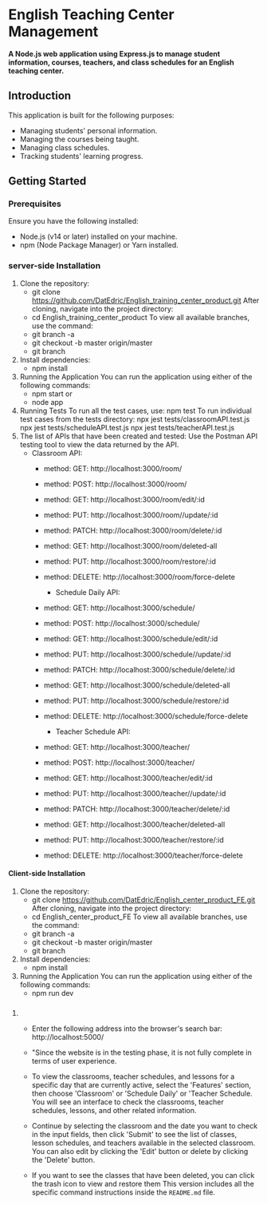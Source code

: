 
# English Teaching Center Management

**A Node.js web application using Express.js to manage student information, courses, teachers, and class schedules for an English teaching center.**

## Introduction

This application is built for the following purposes:

* Managing students' personal information.
* Managing the courses being taught.
* Managing class schedules.
* Tracking students' learning progress.

## Getting Started

### Prerequisites

Ensure you have the following installed:
- Node.js (v14 or later) installed on your machine.
- npm (Node Package Manager) or Yarn installed.

### server-side Installation

1. Clone the repository:
    - git clone https://github.com/DatEdric/English_training_center_product.git
    After cloning, navigate into the project directory:
    - cd English_training_center_product
    To view all available branches, use the command:
    - git branch -a
    - git checkout -b master origin/master
    - git branch
2. Install dependencies:
    - npm install
3. Running the Application
    You can run the application using either of the following commands:
    - npm start
    or
    - node app
4. Running Tests
To run all the test cases, use:
npm test
To run individual test cases from the tests directory:
npx jest tests/classroomAPI.test.js
npx jest tests/scheduleAPI.test.js
npx jest tests/teacherAPI.test.js
5. The list of APIs that have been created and tested:
    Use the Postman API testing tool to view the data returned by the API.
    * Classroom API:
        - method: GET: http://localhost:3000/room/
        - method: POST: http://localhost:3000/room/
        - method: GET: http://localhost:3000/room/edit/:id
        - method: PUT: http://localhost:3000/room//update/:id
        - method: PATCH: http://localhost:3000/room/delete/:id
        - method: GET: http://localhost:3000/room/deleted-all
        - method: PUT: http://localhost:3000/room/restore/:id
        - method: DELETE: http://localhost:3000/room/force-delete
        
            * Schedule Daily API:
        - method: GET: http://localhost:3000/schedule/
        - method: POST: http://localhost:3000/schedule/
        - method: GET: http://localhost:3000/schedule/edit/:id
        - method: PUT: http://localhost:3000/schedule//update/:id
        - method: PATCH: http://localhost:3000/schedule/delete/:id
        - method: GET: http://localhost:3000/schedule/deleted-all
        - method: PUT: http://localhost:3000/schedule/restore/:id
        - method: DELETE: http://localhost:3000/schedule/force-delete

            * Teacher Schedule API:
        - method: GET: http://localhost:3000/teacher/
        - method: POST: http://localhost:3000/teacher/
        - method: GET: http://localhost:3000/teacher/edit/:id
        - method: PUT: http://localhost:3000/teacher//update/:id
        - method: PATCH: http://localhost:3000/teacher/delete/:id
        - method: GET: http://localhost:3000/teacher/deleted-all
        - method: PUT: http://localhost:3000/teacher/restore/:id
        - method: DELETE: http://localhost:3000/teacher/force-delete

#### Client-side Installation
1. Clone the repository:
    - git clone https://github.com/DatEdric/English_center_product_FE.git
    After cloning, navigate into the project directory:
    - cd English_center_product_FE
    To view all available branches, use the command:
    - git branch -a
    - git checkout -b master origin/master
    - git branch
2. Install dependencies:
    - npm install
3. Running the Application
    You can run the application using either of the following commands:
    - npm run dev
#####
1.
    - Enter the following address into the browser's search bar: http://localhost:5000/

    - "Since the website is in the testing phase, it is not fully complete in terms of user experience.

    - To view the classrooms, teacher schedules, and lessons for a specific day that are currently active, select the 'Features' section, then choose 'Classroom' or 'Schedule Daily' or 'Teacher Schedule. You will see an interface to check the classrooms, teacher schedules, lessons, and other related information.

    - Continue by selecting the classroom and the date you want to check in the input fields, then click 'Submit' to see the list of classes, lesson schedules, and teachers available in the selected classroom. You can also edit by clicking the 'Edit' button or delete by clicking the 'Delete' button.

    - If you want to see the classes that have been deleted, you can click the trash icon to view and restore them
This version includes all the specific command instructions inside the `README.md` file.